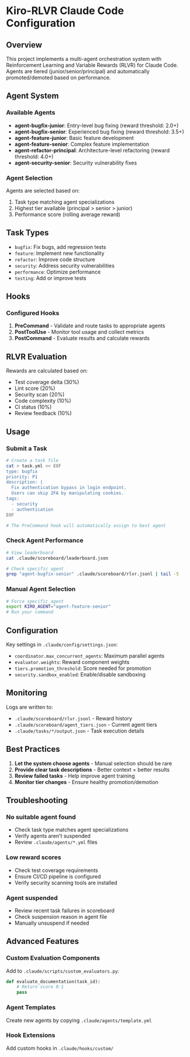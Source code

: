 # Kiro-RLVR Claude Code Configuration

## Overview

This project implements a multi-agent orchestration system with Reinforcement Learning and Variable Rewards (RLVR) for Claude Code. Agents are tiered (junior/senior/principal) and automatically promoted/demoted based on performance.

## Agent System

### Available Agents

- **agent-bugfix-junior**: Entry-level bug fixing (reward threshold: 2.0+)
- **agent-bugfix-senior**: Experienced bug fixing (reward threshold: 3.5+)
- **agent-feature-junior**: Basic feature development
- **agent-feature-senior**: Complex feature implementation
- **agent-refactor-principal**: Architecture-level refactoring (reward threshold: 4.0+)
- **agent-security-senior**: Security vulnerability fixes

### Agent Selection

Agents are selected based on:
1. Task type matching agent specializations
2. Highest tier available (principal > senior > junior)
3. Performance score (rolling average reward)

## Task Types

- `bugfix`: Fix bugs, add regression tests
- `feature`: Implement new functionality
- `refactor`: Improve code structure
- `security`: Address security vulnerabilities
- `performance`: Optimize performance
- `testing`: Add or improve tests

## Hooks

### Configured Hooks

1. **PreCommand** - Validate and route tasks to appropriate agents
2. **PostToolUse** - Monitor tool usage and collect metrics
3. **PostCommand** - Evaluate results and calculate rewards

## RLVR Evaluation

Rewards are calculated based on:
- Test coverage delta (30%)
- Lint score (20%)
- Security scan (20%)
- Code complexity (10%)
- CI status (10%)
- Review feedback (10%)

## Usage

### Submit a Task

```bash
# Create a task file
cat > task.yml << EOF
type: bugfix
priority: P1
description: |
  Fix authentication bypass in login endpoint.
  Users can skip 2FA by manipulating cookies.
tags:
  - security
  - authentication
EOF

# The PreCommand hook will automatically assign to best agent
```

### Check Agent Performance

```bash
# View leaderboard
cat .claude/scoreboard/leaderboard.json

# Check specific agent
grep "agent-bugfix-senior" .claude/scoreboard/rlvr.jsonl | tail -5
```

### Manual Agent Selection

```bash
# Force specific agent
export KIRO_AGENT="agent-feature-senior"
# Run your command
```

## Configuration

Key settings in `.claude/config/settings.json`:
- `coordinator.max_concurrent_agents`: Maximum parallel agents
- `evaluator.weights`: Reward component weights
- `tiers.promotion_threshold`: Score needed for promotion
- `security.sandbox_enabled`: Enable/disable sandboxing

## Monitoring

Logs are written to:
- `.claude/scoreboard/rlvr.jsonl` - Reward history
- `.claude/scoreboard/agent_tiers.json` - Current agent tiers
- `.claude/tasks/*/output.json` - Task execution details

## Best Practices

1. **Let the system choose agents** - Manual selection should be rare
2. **Provide clear task descriptions** - Better context = better results
3. **Review failed tasks** - Help improve agent training
4. **Monitor tier changes** - Ensure healthy promotion/demotion

## Troubleshooting

### No suitable agent found
- Check task type matches agent specializations
- Verify agents aren't suspended
- Review `.claude/agents/*.yml` files

### Low reward scores
- Check test coverage requirements
- Ensure CI/CD pipeline is configured
- Verify security scanning tools are installed

### Agent suspended
- Review recent task failures in scoreboard
- Check suspension reason in agent file
- Manually unsuspend if needed

## Advanced Features

### Custom Evaluation Components

Add to `.claude/scripts/custom_evaluators.py`:
```python
def evaluate_documentation(task_id):
    # Return score 0-1
    pass
```

### Agent Templates

Create new agents by copying `.claude/agents/template.yml`

### Hook Extensions

Add custom hooks in `.claude/hooks/custom/`
